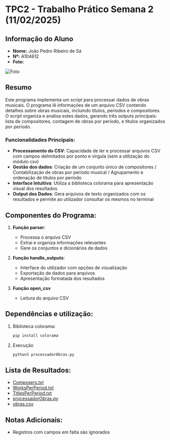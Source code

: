 # TPC2 - Trabalho Prático Semana 2 (11/02/2025)

## Informação do Aluno
- **Nome:** João Pedro Ribeiro de Sá
- **Nº:** A104612
- **Foto:**
  
![Foto](https://avatars.githubusercontent.com/u/116807604?v=4)

## Resumo
Este programa implementa um script para processar dados de obras musicais. O programa lê informações de um arquivo CSV contendo detalhes sobre obras musicais, incluindo títulos, períodos e compositores. O script organiza e analisa estes dados, gerando três outputs principais: lista de compositores, contagem de obras por período, e títulos organizados por período.

### Funcionalidades Principais:
- **Processamento do CSV**: Capacidade de ler e processar arquivos CSV com campos delimitados por ponto e vírgula (sem a utilização do módulo csv)
- **Gestão dos dados**: Criação de um conjunto único de compositores / Contabilização de obras por período musical / Agrupamento e ordenação de títulos por período
- **Interface Intuitiva**: Utiliza a biblioteca colorama para apresentação visual dos resultados
- **Output dos Dados**: Gera arquivos de texto organizados com os resultados e permite ao utilizador consultar os mesmos no terminal

## Componentes do Programa:
1. **Função parser**:
   - Processa o arquivo CSV
   - Extrai e organiza informações relevantes
   - Gere os conjuntos e dicionários de dados

2. **Função handle_outputs**:
   - Interface do utilizador com opções de visualização
   - Exportação de dados para arquivos
   - Apresentação formatada dos resultados

3. **Função open_csv**
   - Leitura do arquivo CSV

## Dependências e utilização:
1. Biblioteca colorama:
   ```sh
   pip install colorama
   ```
2. Execução
   ```sh
   python3 processadorObras.py
   ```

## Lista de Resultados:
- [Composers.txt](Composers.txt)
- [WorksPerPeriod.txt](WorksPerPeriod.txt)
- [TitlesPerPeriod.txt](TitlesPerPeriod.txt)
- [processadorObras.py](processadorObras.py)
- [obras.csv](obras.csv)

## Notas Adicionais:
- Registros com campos em falta são ignorados
